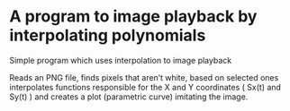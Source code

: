 # A program to image playback by interpolating polynomials
Simple program which uses interpolation to image playback

Reads an PNG file, finds pixels that aren’t white, based on selected ones interpolates functions responsible for the X and Y coordinates ( Sx(t) and Sy(t) ) and creates a plot (parametric curve) imitating the image.
